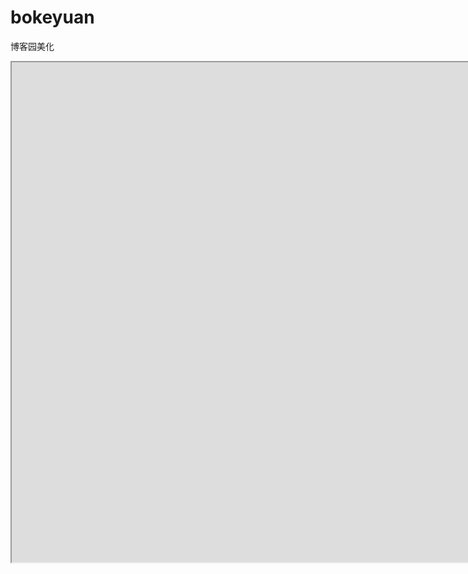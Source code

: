 # bokeyuan
博客园美化
<iframe  src="https://www.cnblogs.com/tianshang486/" width="1800" height="800" frameborder="1/0"  	name="iframe名称" scrolling="yes/no/auto">    </iframe>
